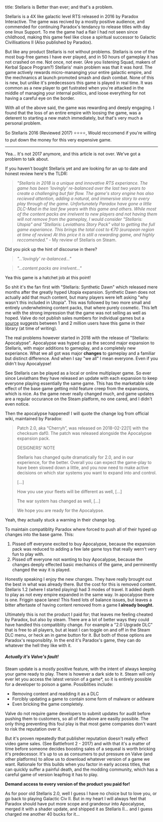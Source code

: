 title: Stellaris is Better than ever; and that's a problem.

Stellaris is a 4X like galactic level RTS released in 2016 by Paradox Interactive. The game was recived by a mostly positive audience, and commended for continuing Paradox's tendancy to release titles with day one linux Support. To me the game had a flair I had not seen since childhood, making this game feel like close a spiritual successor to Galactic Civillisations II (Also published by Paradox).

But like any product Stellaris is not without problems. Stellaris is one of the most bug-free games I have ever played, and in 50 hours of gameplay it has not crashed on me. Not once, not ever. (Are you listening Squad, makers of Kerbal Space Program?) Stellaris' main problem was that it was *hard*. The game actively rewards micro-mananging your entire galactic empire, and the mechnanics at launch promoted smash and dash combat. None of this is new, but unlike it's predecessors this game is played in real time. It was common as a new player to get fustrated when you're attacked in the middle of managing your internal politics, and loose everything for not having a careful eye on the border.

With all of the above said, the game was rewarding and deeply engaging. I found that the loss of an entire empire with loosing the game, was a deterent to starting a new match immediately, but that's very much a personal problem. 

So Stellaris 2016 (Reviewed 2017) ⭐️⭐️⭐️⭐️, Would reccomend if you're willing to put down the money for this very expensive game.

---

Yea... It's not 2017 anymore, and this article is not over. We've got a problem to talk about.

If you haven't bought Stellaris yet and are looking for an up to date and honest review here's the TLDR:

> *"Stellaris in 2018 is a unique and innovative RTS experiance. The game has been 'lovingly' re-balanced over the last two years to create a challenging but fair flow. The game's story engine has also recieved attention, adding a natural, and immersive story to every play through of the game. Unfortunately Paradox have gone a little DLC-Mad in the last few years with this game and others. While most of the content packs are irrelvent to new players and not having them will not remove from the gameplay, I would consider "Stellaris: Utopia" and "Stellaris: Leviathans Story Pack" vital to getting the full game experiance. This brings the total cost to €70 (european region at time of review) At this price it is still a rewarding game, and highly reccomended."* - My review of Stellaris on Steam.

Did you pick up the hint of discourse in there?

> *"...'lovingly' re-balanced..."*

> *"...content packs are irrelvent..."*

Yea this game is a hatchet job at this point!

So shit it's the fan first with "Stellaris: Synthetic Dawn" which released mere months after the greatly hyped Utopia expansion. Synthetic Dawn does not actually add that much content, but many players were left asking "why wasn't this included in Utopia". This was followed by two more small and entirely underwhelming content packs, that where purely cosmetic. This left me with the strong impression that the game was not selling as well as hoped. Valve do not publish sales numbers for individual games but a [source](https://steamdb.info/app/281990/graphs/) suggests between 1 and 2 million users have this game in their library (at time of writing). 

The real problems however started in 2018 with the release of "Stellaris: Apocalypse". Apocalypse was hyped up as the second major expansion to Stellaris, with major additions to gameplay, and a completely new experiance. What we all got was major **changes** to gameplay and a familiar but distinct difference. And when I say "we all" I mean everyone. Even if you didn't buy Apocalypse!

See Stellaris can be played as a local or online multiplayer game. So ever since Leviathans they have released an update with each expansion to keep everyone playing essentially the same game. This has the marketable side effect of the base game getting mild feature creep from the expansions, which is nice. As the game never really changed much, and game updates are a regular occurance on the Steam platform, no one cared, and I didn't even notice. 

Then the apocalypse happened! I will quote the change log from official wiki, maintained by Paradox:
> Patch 2.0, aka “Cherryh”, was released on 2018-02-22[1] with the checksum daf0. The patch was released alongside the Apocalypse expansion pack. 
>
> DESIGNERS' NOTE
> 
> Stellaris has changed quite dramatically for 2.0, and in our experience, for the better. Overall you can expect the game-play to have been slowed down a little, and you now need to make active decisions on which star systems you want to expand into and control. 
> 
> [...]
> 
> How you use your fleets will be different as well, [...]
> 
> The war system has changed as well, [...]
> 
> We hope you are ready for the Apocalypse. 

Yeah, they actually stuck a warning in their change log.

To maintain compatiblity Paradox where forced to push all of their hyped up changes into the base game. This:

 1. Pissed off everyone excited to buy Apocalypse, because the expansion pack was reduced to adding a few late game toys that really wern't very fun to play with.
 2. Pissed off everyone not wanting to buy Apocalypse, because the changes deeply effected basic mechanics of the game, and perminently changed the way it is played.
 
Honestly speaking I enjoy the new changes. They have really brought out the best in what was already there. But the cost for this is removed content. Stellaris 1.2 (where I started playing) had 3 modes of travel. It added depth to play as not evey empire expanded in the same way. In apocalypse there is one. Friggin space lanes! This fixed lots of balance issues, but leaves a bitter aftertaste of having content removed from a game **I already bought.**

Ultimately this is not the product I paid for; that leaves me feeling cheated by Paradox, but also by steam. There are a lot of better ways they could have handled this compatiblity change. For example a "2.0 Upgrade DLC" that is free to all players, but at least I can toggle on and off in the Steam DLC menu, or heck an in game button for it. But both of those options are Paradox's responsiblity. In the end it's Paradox's game, they can do whatever the hell they like with it. 

##### Actually it's Valve's fault!

Steam update is a mostly positive feature, with the intent of always keeping your game ready to play. There is however a dark side to it. Steam will only ever let you access the latest version of a game*, so it is entirely possible for a developer to poison a game. Possiblities include:

 * Removing content and readding it as a DLC 
 * Forcibly updating a game to contain some form of malware or addware
 * Even bricking the game completely. 

Valve do not require game developers to submit updates for audit before pushing them to customers, so all of the above are easilly possible. The only thing preventing this foul play is that most game companies don't want to risk the reputation over it. 

But it's proven repeatedly that publisher reputation doesn't really effect video game sales. (See Battlefront 2 - 2017) and with that it's a matter of time before someone decides boosting sales of a sequeal is worth bricking it's predecessor. It's up to us as consumers to put pressure on Valve (and other platforms) to allow us to download whatever version of a game we want. Rationale for this builds when you factor in early access titles, that can quickly suffer a painful death, and the modding community, which has a careful game of version leapfrog it has to play. 

**Demand access to every version of the product you paid for!**

As for poor old Stellaris 2.0, well I guess I have no choice but to love you, or go back to playing Galactic Civ II. But in my heart I will always feel that Paradox should have put more scope and grandeour into Apocalypse, merged it with a shader update, and shipped it as Stellaris II... and I guess charged me another 40 bucks for it...

